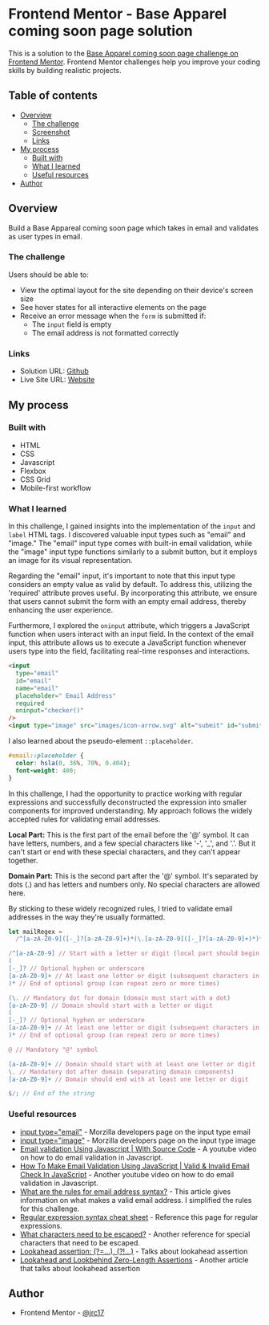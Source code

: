 # Frontend Mentor - Base Apparel coming soon page solution

This is a solution to the [Base Apparel coming soon page challenge on Frontend Mentor](https://www.frontendmentor.io/challenges/base-apparel-coming-soon-page-5d46b47f8db8a7063f9331a0). Frontend Mentor challenges help you improve your coding skills by building realistic projects.

## Table of contents

- [Overview](#overview)
  - [The challenge](#the-challenge)
  - [Screenshot](#screenshot)
  - [Links](#links)
- [My process](#my-process)
  - [Built with](#built-with)
  - [What I learned](#what-i-learned)
  - [Useful resources](#useful-resources)
- [Author](#author)

## Overview

Build a Base Appareal coming soon page which takes in email and validates as user types in email.

### The challenge

Users should be able to:

- View the optimal layout for the site depending on their device's screen size
- See hover states for all interactive elements on the page
- Receive an error message when the `form` is submitted if:
  - The `input` field is empty
  - The email address is not formatted correctly

### Links

- Solution URL: [Github](https://github.com/jrc17/base-apparel-coming-soon-master-main)
- Live Site URL: [Website](https://jrc17.github.io/base-apparel-coming-soon-master-main/)

## My process

### Built with

- HTML
- CSS
- Javascript
- Flexbox
- CSS Grid
- Mobile-first workflow

### What I learned

In this challenge, I gained insights into the implementation of the `input` and `label` HTML tags. I discovered valuable input types such as "email" and "image." The "email" input type comes with built-in email validation, while the "image" input type functions similarly to a submit button, but it employs an image for its visual representation.

Regarding the "email" input, it's important to note that this input type considers an empty value as valid by default. To address this, utilizing the 'required' attribute proves useful. By incorporating this attribute, we ensure that users cannot submit the form with an empty email address, thereby enhancing the user experience.

Furthermore, I explored the `oninput` attribute, which triggers a JavaScript function when users interact with an input field. In the context of the email input, this attribute allows us to execute a JavaScript function whenever users type into the field, facilitating real-time responses and interactions.

```html
<input
  type="email"
  id="email"
  name="email"
  placeholder=" Email Address"
  required
  oninput="checker()"
/>
<input type="image" src="images/icon-arrow.svg" alt="submit" id="submit" />
```

I also learned about the pseudo-element `::placeholder`.

```css
#email::placeholder {
  color: hsla(0, 36%, 70%, 0.404);
  font-weight: 400;
}
```

In this challenge, I had the opportunity to practice working with regular expressions and successfully deconstructed the expression into smaller components for improved understanding. My approach follows the widely accepted rules for validating email addresses.

**Local Part:** This is the first part of the email before the '@' symbol. It can have letters, numbers, and a few special characters like '-', '\_', and '.'. But it can't start or end with these special characters, and they can't appear together.

**Domain Part:** This is the second part after the '@' symbol. It's separated by dots (.) and has letters and numbers only. No special characters are allowed here.

By sticking to these widely recognized rules, I tried to validate email addresses in the way they're usually formatted.

```js
let mailRegex =
  /^[a-zA-Z0-9]([-_]?[a-zA-Z0-9]+)*(\.[a-zA-Z0-9]([-_]?[a-zA-Z0-9]+)*)*@[a-zA-Z0-9]+\.[a-zA-Z0-9]+$/;
```

```js
/^[a-zA-Z0-9] // Start with a letter or digit (local part should begin with at least one character)
(
[-_]? // Optional hyphen or underscore
[a-zA-Z0-9]+ // At least one letter or digit (subsequent characters in local part)
)* // End of optional group (can repeat zero or more times)

(\. // Mandatory dot for domain (domain must start with a dot)
[a-zA-Z0-9] // Domain should start with a letter or digit
(
[-_]? // Optional hyphen or underscore
[a-zA-Z0-9]+ // At least one letter or digit (subsequent characters in domain)
)* // End of optional group (can repeat zero or more times)

@ // Mandatory "@" symbol

[a-zA-Z0-9]+ // Domain should start with at least one letter or digit
\. // Mandatory dot after domain (separating domain components)
[a-zA-Z0-9]+ // Domain should end with at least one letter or digit

$/; // End of the string
```

### Useful resources

- [input type="email"](https://developer.mozilla.org/en-US/docs/Web/HTML/Element/input/email) - Morzilla developers page on the input type email
- [input type="image"](https://developer.mozilla.org/en-US/docs/Web/HTML/Element/input/image) - Morzilla developers page on the input type image
- [Email validation Using Javascript | With Source Code](https://www.youtube.com/watch?v=1tnINeBLNj4) - A youtube video on how to do email validation in Javascript.
- [How To Make Email Validation Using JavaScript | Valid & Invalid Email Check In JavaScript](https://www.youtube.com/watch?v=ndNPg8-5jgI) - Another youtube video on how to do email validation in Javascript.
- [What are the rules for email address syntax?](https://knowledge.validity.com/hc/en-us/articles/220560587-What-are-the-rules-for-email-address-syntax-#:~:text=A%20valid%20email%20address%20has%20four%20parts%3A%201,%40%20symbol%203%20Domain%20name%204%20Top-level%20domain) - This article gives information on what makes a valid email address. I simplified the rules for this challenge.
- [Regular expression syntax cheat sheet](https://developer.mozilla.org/en-US/docs/Web/JavaScript/Guide/Regular_Expressions/Cheatsheet) - Reference this page for regular expressions.
- [What characters need to be escaped?](https://riptutorial.com/regex/example/15848/what-characters-need-to-be-escaped-) - Another reference for special characters that need to be escaped.
- [Lookahead assertion: (?=...), (?!...)](https://developer.mozilla.org/en-US/docs/Web/JavaScript/Reference/Regular_expressions/Lookahead_assertion) - Talks about lookahead assertion
- [Lookahead and Lookbehind Zero-Length Assertions](https://www.regular-expressions.info/lookaround.html) - Another article that talks about lookahead assertion

## Author

- Frontend Mentor - [@jrc17](https://www.frontendmentor.io/profile/jrc17)
